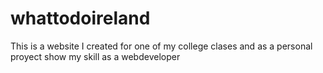 # whattodoireland
This is a website I created for one of my college clases and as a personal proyect show my skill as a webdeveloper
